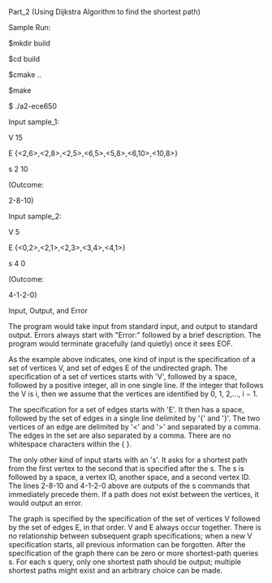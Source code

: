 Part_2 (Using Dijkstra Algorithm to find the shortest path)

Sample Run:

$mkdir build

$cd build

$cmake ..

$make

$ ./a2-ece650

Input sample_1:

V 15

E {<2,6>,<2,8>,<2,5>,<6,5>,<5,8>,<6,10>,<10,8>}

s 2 10

(Outcome:

2-8-10)

Input sample_2:

V 5

E {<0,2>,<2,1>,<2,3>,<3,4>,<4,1>}

s 4 0

(Outcome:

4-1-2-0)

Input, Output, and Error

The program would take input from standard input, and output to standard output. Errors always start with "Error:" followed by a brief description. The program would terminate gracefully (and quietly) once it sees EOF.

As the example above indicates, one kind of input is the specification of a set of vertices V, and
set of edges E of the undirected graph. The specification of a set of vertices starts with 'V', followed
by a space, followed by a positive integer, all in one single line. If the integer that follows the V is
i, then we assume that the vertices are identified by 0, 1, 2,..., i − 1.

The specification for a set of edges starts with 'E'. It then has a space, followed by the set of
edges in a single line delimited by '{' and '}'. The two vertices of an edge are delimited by '<' and
'>' and separated by a comma. The edges in the set are also separated by a comma. There are no
whitespace characters within the { }.

The only other kind of input starts with an 's'. It asks for a shortest path from the first vertex
to the second that is specified after the s. The s is followed by a space, a vertex ID, another space,
and a second vertex ID. The lines 2-8-10 and 4-1-2-0 above are outputs of the s commands that
immediately precede them. If a path does not exist between the vertices, it would output an error.

The graph is specified by the specification of the set of vertices V followed by the set of edges E,
in that order. V and E always occur together. There is no relationship between subsequent graph
specifications; when a new V specification starts, all previous information can be forgotten. After
the specification of the graph there can be zero or more shortest-path queries s. For each s query,
only one shortest path should be output; multiple shortest paths might exist and an arbitrary choice
can be made.
